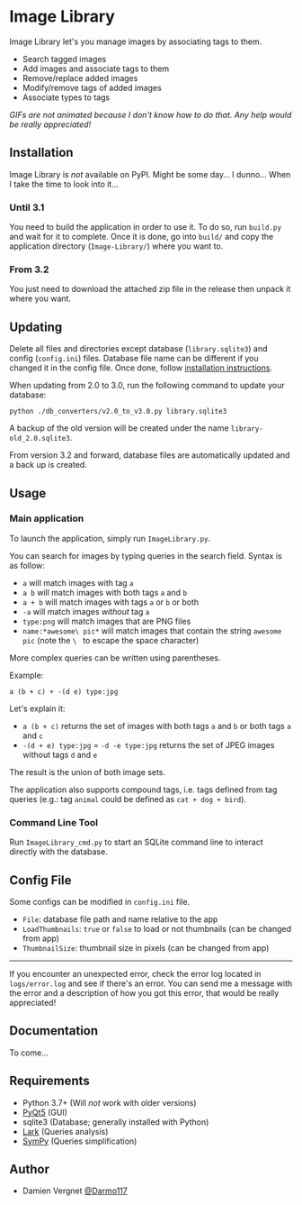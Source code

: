 # Image Library
Image Library let's you manage images by associating tags to them.

- Search tagged images
- Add images and associate tags to them
- Remove/replace added images
- Modify/remove tags of added images
- Associate types to tags

*GIFs are not animated because I don't know how to do that. Any help would be really appreciated!*

## Installation
Image Library is *not* available on PyPI. Might be some day… I dunno… When I take the time to look into it…

### Until 3.1
You need to build the application in order to use it. To do so, run `build.py` and wait for it to complete.
Once it is done, go into `build/` and copy the application directory (`Image-Library/`) where you want to.

### From 3.2
You just need to download the attached zip file in the release then unpack it where you want.

## Updating
Delete all files and directories except database (`library.sqlite3`) and config (`config.ini`) files.
Database file name can be different if you changed it in the config file.
Once done, follow [installation instructions](#Installation).

When updating from 2.0 to 3.0, run the following command to update your database:
```
python ./db_converters/v2.0_to_v3.0.py library.sqlite3
```
A backup of the old version will be created under the name `library-old_2.0.sqlite3`.

From version 3.2 and forward, database files are automatically updated and a back up is created.

## Usage
### Main application
To launch the application, simply run `ImageLibrary.py`.

You can search for images by typing queries in the search field.
Syntax is as follow:
- `a` will match images with tag `a`
- `a b` will match images with both tags `a` and `b`
- `a + b` will match images with tags `a` or `b` or both
- `-a` will match images *without* tag `a`
- `type:png` will match images that are PNG files
- `name:*awesome\ pic*` will match images that contain the string `awesome pic` (note the `\ ` to escape the space
character)

More complex queries can be written using parentheses.

Example:
```
a (b + c) + -(d e) type:jpg
```
Let's explain it:
- `a (b + c)` returns the set of images with both tags `a` and `b` or both tags `a` and `c`
- `-(d + e) type:jpg` = `-d -e type:jpg` returns the set of JPEG images without tags `d` and `e`

The result is the union of both image sets.

The application also supports compound tags, i.e. tags defined from tag queries (e.g.: tag `animal` could be defined as
`cat + dog + bird`).

### Command Line Tool
Run `ImageLibrary_cmd.py` to start an SQLite command line to interact directly with the database.

## Config File
Some configs can be modified in `config.ini` file.
- `File`: database file path and name relative to the app
- `LoadThumbnails`: `true` or `false` to load or not thumbnails (can be changed from app)
- `ThumbnailSize`: thumbnail size in pixels (can be changed from app)

---

If you encounter an unexpected error, check the error log located in `logs/error.log` and see if there's an error.
You can send me a message with the error and a description of how you got this error, that would be really appreciated!

## Documentation
To come…

## Requirements
- Python 3.7+ (Will *not* work with older versions)
- [PyQt5](http://pyqt.sourceforge.net/Docs/PyQt5/) (GUI)
- sqlite3 (Database; generally installed with Python)
- [Lark](https://github.com/erezsh/lark) (Queries analysis)
- [SymPy](http://www.sympy.org/fr/index.html) (Queries simplification)

## Author
- Damien Vergnet [@Darmo117](https://github.com/Darmo117)
